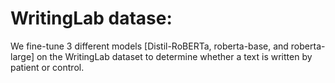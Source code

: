 # WritingLab datase:
We fine-tune 3 different models [Distil-RoBERTa, roberta-base, and roberta-large] on the WritingLab dataset to determine whether 
a text is written by patient or control.

